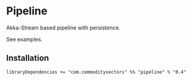 # Pipeline
Akka-Stream based pipeline with persistence.

See examples.

## Installation
```sbtshell
libraryDependencies += "com.commodityvectors" %% "pipeline" % "0.4"
```

